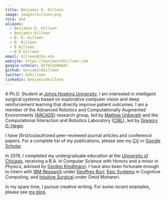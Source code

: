 ```yaml
---
title: Benjamin D. Killeen
image: images/killeen.png
role: phd
aliases:
  - Benjamin D. Killeen
  - Benjamin Killeen 
  - B. D. Killeen
  - B. Killeen
  - B Killeen
  - B D Killeen
email: killeen@jhu.edu
website: https://benjamindkilleen.com
google-scholar: QX7AvxUAAAAJ
github: benjamindkilleen
twitter: bdkilleen
linkedin: benjamindkilleen
---
```


A Ph.D. Student at [Johns Hopkins University](https://www.jhu.edu/), I am interested in intelligent
surgical systems based on explorative computer vision and deep reinforcement learning that directly
improve patient outcomes. I am a member of the Advanced Robotics and Computationally Augmented
Environments ([ARCADE](https://arcade.cs.jhu.edu/)) research group, led by [Mathias
Unberath](https://mathiasunberath.github.io/) and the Computational Interaction and Robotics
Laboratory ([CIRL](https://cirl.lcsr.jhu.edu/)), led by [Gregory D.
Hager](https://www.cs.jhu.edu/hager/).

I have (first/co)authored peer-reviewed journal articles and conference papers. For a complete list
of my publications, please see my [CV](https://benjamindkilleen.com/markdown-cv/) or [Google
Scholar](https://scholar.google.com/citations?user=QX7AvxUAAAAJ).

In 2019, I completed my undergraduate education at the [University of
Chicago](https://uchicago.edu), receiving a B.A. in Computer Science with Honors and a minor in
Physics, advised by [Gordon Kindlmann](http://people.cs.uchicago.edu/~glk/). I have also been
fortunate enough to intern with [IBM Research](https://www.research.ibm.com/labs/almaden/) under
[Geoffrey Burr](https://researcher.watson.ibm.com/researcher/view.php?person=us-gwburr), [Epic
Systems](https://www.epic.com/) in Cognitive Computing, and [Intuitive
Surgical](https://www.intuitive.com/en-us) under Omid Mohareri.

In my spare time, I pursue creative writing. For some recent examples, please see [my
blog](https://benjamindkilleen.com/blog/).

